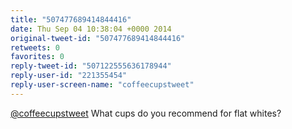 ```yaml
---
title: "507477689414844416"
date: Thu Sep 04 10:38:04 +0000 2014
original-tweet-id: "507477689414844416"
retweets: 0
favorites: 0
reply-tweet-id: "507122555636178944"
reply-user-id: "221355454"
reply-user-screen-name: "coffeecupstweet"
---
```

<a href="https://twitter.com/coffeecupstweet">@coffeecupstweet</a> What cups do you recommend for flat whites?
